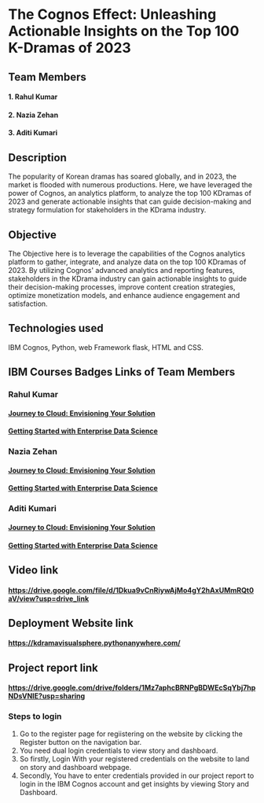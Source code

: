 
# The Cognos Effect: Unleashing Actionable Insights on the Top 100 K-Dramas of 2023

## Team Members
#### 1. Rahul Kumar 
#### 2. Nazia Zehan
#### 3. Aditi Kumari

## Description
The popularity of Korean dramas has soared globally, and in 2023, the market is flooded with numerous productions. Here, we have leveraged the power of Cognos, an analytics platform, to analyze the top 100 KDramas of 2023 and generate actionable insights that can guide decision-making and strategy formulation for stakeholders in the KDrama industry.

## Objective
The Objective here is to leverage the capabilities of the Cognos analytics platform to gather, integrate, and analyze data on the top 100 KDramas of 2023. By utilizing Cognos' advanced analytics and reporting features, stakeholders in the KDrama industry can gain actionable insights to guide their decision-making processes, improve content creation strategies, optimize monetization models, and enhance audience engagement and satisfaction.

## Technologies used
IBM Cognos, Python, web Framework flask, HTML and CSS.

## IBM Courses Badges Links of Team Members

### Rahul Kumar
#### [Journey to Cloud: Envisioning Your Solution](https://www.credly.com/badges/a24b1607-2f83-45b4-abdb-2a0989860dc9/public_url)
#### [Getting Started with Enterprise Data Science](https://www.credly.com/badges/48566abc-d4cf-4cf1-8cb7-ee8690330433/public_url)

### Nazia Zehan
#### [Journey to Cloud: Envisioning Your Solution](https://www.credly.com/badges/892e8506-7c43-4562-8c18-3a6b83612d73/public_url)
#### [Getting Started with Enterprise Data Science](https://www.credly.com/badges/2ad65b21-c59f-4026-bd16-c6c2b78ae545/public_url)


### Aditi Kumari
#### [Journey to Cloud: Envisioning Your Solution](https://www.credly.com/badges/56f407e9-2dfe-4e57-b6a6-d850de3f4709/public_url)
#### [Getting Started with Enterprise Data Science](https://www.credly.com/badges/4c335fd1-8e8e-41ae-bcc5-1c82a62e4163/public_url)

## Video link
#### https://drive.google.com/file/d/1Dkua9vCnRiywAjMo4gY2hAxUMmRQt0aV/view?usp=drive_link

## Deployment Website link
#### https://kdramavisualsphere.pythonanywhere.com/

## Project report link
#### https://drive.google.com/drive/folders/1Mz7aphcBRNPgBDWEcSqYbj7hpNDsVNIE?usp=sharing

### Steps to login

1. Go to the register page for regiistering on the website by clicking the Register button on the navigation bar.
2. You need dual login credentials to view story and dashboard.
3. So firstly, Login With your registered credentials on the website to land on story and dashboard webpage.
4. Secondly, You have to enter credentials provided in our project report to login in the IBM Cognos account and get insights by viewing Story and Dashboard.

